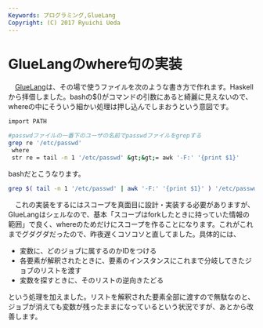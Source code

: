 ```yaml
---
Keywords: プログラミング,GlueLang
Copyright: (C) 2017 Ryuichi Ueda
---
```


# GlueLangのwhere句の実装
　<a href="https://ryuichiueda.github.io/GlueLangDoc_ja/">GlueLang</a>は、その場で使うファイルを次のような書き方で作れます。Haskellから拝借しました。bashの$()がコマンドの引数にあると綺麗に見えないので、whereの中にそういう細かい処理は押し込んでしまおうという意図です。

```bash
import PATH

#passwdファイルの一番下のユーザの名前でpasswdファイルをgrepする
grep re '/etc/passwd'
 where
 str re = tail -n 1 '/etc/passwd' &gt;&gt;= awk '-F:' '{print $1}'
```

bashだとこうなります。

```bash
grep $( tail -n 1 '/etc/passwd' | awk '-F:' '{print $1}' ) '/etc/passwd'
```

　これの実装をするにはスコープを真面目に設計・実装する必要がありますが、GlueLangはシェルなので、基本「スコープはforkしたときに持っていた情報の範囲」で良く、whereのためだけにスコープを作ることになります。これがこれまでグダグダだったので、昨夜遅くコソコソと直してました。具体的には、

<ul>
	<li>変数に、どのジョブに属するのかIDをつける	</li>
	<li>各要素が解釈されたときに、要素のインスタンスにこれまで分岐してきたジョブのリストを渡す</li>
	<li>変数を探すときに、そのリストの逆向きたどる</li>

</ul>

という処理を加えました。リストを解釈された要素全部に渡すので無駄なのと、ジョブが消えても変数が残ったままになっているという状況ですが、あとから改善します。


